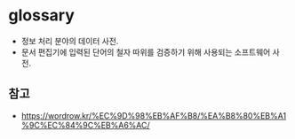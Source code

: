 # glossary

- 정보 처리 분야의 데이터 사전.
- 문서 편집기에 입력된 단어의 철자 따위를 검증하기 위해 사용되는 소프트웨어 사전.

## 참고

- <https://wordrow.kr/%EC%9D%98%EB%AF%B8/%EA%B8%80%EB%A1%9C%EC%84%9C%EB%A6%AC/>
